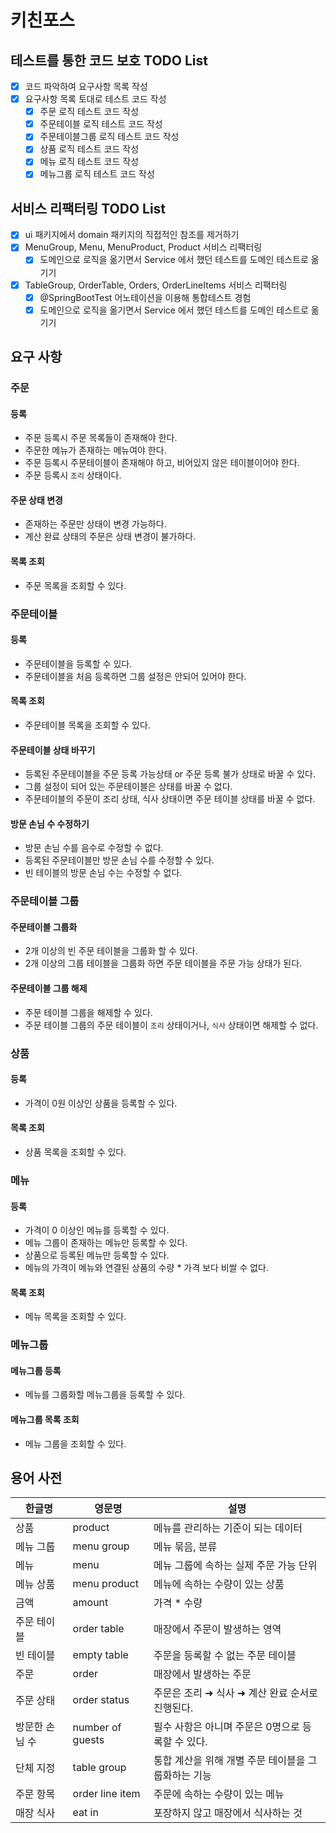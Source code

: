 # 키친포스

## 테스트를 통한 코드 보호 TODO List
- [x] 코드 파악하여 요구사항 목록 작성
- [x] 요구사항 목록 토대로 테스트 코드 작성
    - [x] 주문 로직 테스트 코드 작성
    - [x] 주문테이블 로직 테스트 코드 작성
    - [x] 주문테이블그룹 로직 테스트 코드 작성
    - [x] 상품 로직 테스트 코드 작성
    - [x] 메뉴 로직 테스트 코드 작성
    - [x] 메뉴그룹 로직 테스트 코드 작성
  
## 서비스 리팩터링 TODO List
- [x] ui 패키지에서 domain 패키지의 직접적인 참조를 제거하기
- [x] MenuGroup, Menu, MenuProduct, Product 서비스 리팩터링
  - [x] 도메인으로 로직을 옮기면서 Service 에서 했던 테스트를 도메인 테스트로 옮기기
- [x] TableGroup, OrderTable, Orders, OrderLineItems 서비스 리팩터링
  - [x] @SpringBootTest 어노테이션을 이용해 통합테스트 경험
  - [x] 도메인으로 로직을 옮기면서 Service 에서 했던 테스트를 도메인 테스트로 옮기기
  
## 요구 사항

### 주문
#### 등록
* 주문 등록시 주문 목록들이 존재해야 한다.
* 주문한 메뉴가 존재하는 메뉴여야 한다.
* 주문 등록시 주문테이블이 존재해야 하고, 비어있지 않은 테이블이어야 한다.
* 주문 등록시 `조리` 상태이다.
#### 주문 상태 변경
* 존재하는 주문만 상태이 변경 가능하다.
* 계산 완료 상태의 주문은 상태 변경이 불가하다.
#### 목록 조회
* 주문 목록을 조회할 수 있다.

### 주문테이블
#### 등록
* 주문테이블을 등록할 수 있다.
* 주문테이블을 처음 등록하면 그룹 설정은 안되어 있어야 한다.
#### 목록 조회
* 주문테이블 목록을 조회할 수 있다.
#### 주문테이블 상태 바꾸기
* 등록된 주문테이블을 주문 등록 가능상태 or 주문 등록 불가 상태로 바꿀 수 있다.
* 그룹 설정이 되어 있는 주문테이블은 상태를 바꿀 수 없다.
* 주문테이블의 주문이 조리 상태, 식사 상태이면 주문 테이블 상태를 바꿀 수 없다. 
#### 방문 손님 수 수정하기
* 방문 손님 수를 음수로 수정할 수 없다.
* 등록된 주문테이블만 방문 손님 수를 수정할 수 있다.
* 빈 테이블의 방문 손님 수는 수정할 수 없다.

### 주문테이블 그룹
#### 주문테이블 그룹화
* 2개 이상의 빈 주문 테이블을 그룹화 할 수 있다. 
* 2개 이상의 그룹 테이블을 그룹화 하면 주문 테이블을 주문 가능 상태가 된다.
#### 주문테이블 그룹 해제
* 주문 테이블 그룹을 해제할 수 있다.
* 주문 테이블 그룹의 주문 테이블이 `조리` 상태이거나, `식사` 상태이면 해제할 수 없다.

### 상품  
#### 등록
* 가격이 0원 이상인 상품을 등록할 수 있다.
#### 목록 조회
* 상품 목록을 조회할 수 있다.

### 메뉴
#### 등록
* 가격이 0 이상인 메뉴를 등록할 수 있다.
* 메뉴 그룹이 존재하는 메뉴만 등록할 수 있다.
* 상품으로 등록된 메뉴만 등록할 수 있다.
* 메뉴의 가격이 메뉴와 연결된 상품의 수량 * 가격 보다 비쌀 수 없다.
#### 목록 조회
* 메뉴 목록을 조회할 수 있다.

### 메뉴그룹
#### 메뉴그룹 등록
* 메뉴를 그룹화할 메뉴그룹을 등록할 수 있다.
#### 메뉴그룹 목록 조회
* 메뉴 그룹을 조회할 수 있다.
## 용어 사전

| 한글명 | 영문명 | 설명 |
| --- | --- | --- |
| 상품 | product | 메뉴를 관리하는 기준이 되는 데이터 |
| 메뉴 그룹 | menu group | 메뉴 묶음, 분류 |
| 메뉴 | menu | 메뉴 그룹에 속하는 실제 주문 가능 단위 |
| 메뉴 상품 | menu product | 메뉴에 속하는 수량이 있는 상품 |
| 금액 | amount | 가격 * 수량 |
| 주문 테이블 | order table | 매장에서 주문이 발생하는 영역 |
| 빈 테이블 | empty table | 주문을 등록할 수 없는 주문 테이블 |
| 주문 | order | 매장에서 발생하는 주문 |
| 주문 상태 | order status | 주문은 조리 ➜ 식사 ➜ 계산 완료 순서로 진행된다. |
| 방문한 손님 수 | number of guests | 필수 사항은 아니며 주문은 0명으로 등록할 수 있다. |
| 단체 지정 | table group | 통합 계산을 위해 개별 주문 테이블을 그룹화하는 기능 |
| 주문 항목 | order line item | 주문에 속하는 수량이 있는 메뉴 |
| 매장 식사 | eat in | 포장하지 않고 매장에서 식사하는 것 |
